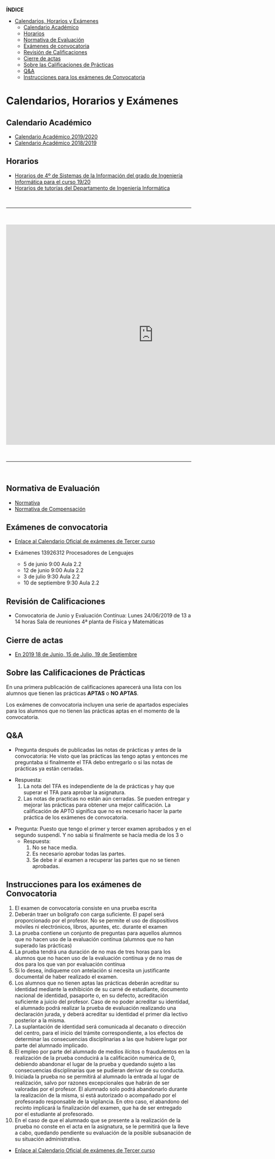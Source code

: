 <!-- START doctoc generated TOC please keep comment here to allow auto update -->
<!-- DON'T EDIT THIS SECTION, INSTEAD RE-RUN doctoc TO UPDATE -->
**ÍNDICE** 

- [Calendarios, Horarios y Exámenes](#calendarios-horarios-y-ex%C3%A1menes)
  - [Calendario Académico](#calendario-acad%C3%A9mico)
  - [Horarios](#horarios)
  - [Normativa de Evaluación](#normativa-de-evaluaci%C3%B3n)
  - [Exámenes de convocatoria](#ex%C3%A1menes-de-convocatoria)
  - [Revisión de Calificaciones](#revisi%C3%B3n-de-calificaciones)
  - [Cierre de actas](#cierre-de-actas)
  - [Sobre las Calificaciones de Prácticas](#sobre-las-calificaciones-de-pr%C3%A1cticas)
  - [Q&A](#qa)
  - [Instrucciones para los exámenes de Convocatoria](#instrucciones-para-los-ex%C3%A1menes-de-convocatoria)

<!-- END doctoc generated TOC please keep comment here to allow auto update -->



# Calendarios, Horarios y Exámenes

## Calendario Académico

- <a href="https://www.ull.es/estudios-docencia/calendario-academico/" target="_blank">Calendario Académico 2019/2020</a>
- <a href="https://drive.google.com/file/d/1YtPNm4vS73N21QHzstcYqEzPKJQHCKeD/view" target="_blank">Calendario Académico 2018/2019</a>

## Horarios

- <a href="https://docs.google.com/document/d/18cKV2wVL15G9hyGN0pB8vu2aoazNr-cJVn_Tyubtg38/edit" target="_blank">Horarios de 4º de Sistemas de la Información del grado de Ingeniería Informática para el curso 19/20</a>
- <a href="https://docs.google.com/spreadsheets/d/1ZTGvLA70qCYEsBwcA8dCiUZby3ZOM9oHt8kmiNNKId0/edit#gid=0" target="_blank">Horarios de tutorías del Departamento de Ingeniería Informática</a>


<br/>
<hr>
<br/>
<p>
<p>
<iframe src="https://calendar.google.com/calendar/embed?src=ull.edu.es_bl5f4j41mdcl6g3cvc6aucn34g%40group.calendar.google.com&ctz=Atlantic%2FCanary" 
style="border: 0" 
width="800" 
height="600" 
frameborder="0" 
scrolling="yes"></iframe>
</p>
<br/>
<hr>
<br/>

## Normativa de Evaluación

* [Normativa](https://riull.ull.es/xmlui/bitstream/handle/915/4096/reglamento_evaluacion_calificacion.pdf)
* [Normativa de Compensación](https://riull.ull.es/xmlui/bitstream/handle/915/8580/acuerdo12.pdf?sequence=1&isAllowed=y)

## Exámenes de convocatoria

* <a href="https://docs.google.com/document/d/1dv9Q6gEbs0a2YqlKlNUKG59SpQ3Bp1pH_UWqaTKUPyk/edit" target="_blank">Enlace al Calendario Oficial de exámenes de Tercer curso</a>

*  Exámenes 13926312 Procesadores de Lenguajes
    - 5 de junio 9:00 Aula 2.2
    - 12 de junio 9:00 Aula 2.2
    - 3 de julio 9:30 Aula 2.2
    - 10 de septiembre 9:30 Aula 2.2

## Revisión de Calificaciones

- Convocatoria de Junio y Evaluación Contínua: Lunes 24/06/2019 de 13 a 14 horas Sala de reuniones 4ª planta de Física y Matemáticas

## Cierre de actas 

* [En 2019 18 de Junio, 15 de Julio, 19 de Septiembre](https://drive.google.com/file/d/1YtPNm4vS73N21QHzstcYqEzPKJQHCKeD/view)

## Sobre las Calificaciones de Prácticas 

En una primera publicación de calificaciones aparecerá una lista con los alumnos que tienen las prácticas **APTAS** o **NO APTAS**.

<!--
Para los alumnos que tienen las prácticas **NO APTAS** y que han estado asistiendo y entregando prácticas y cuentan con la valoración favorable del profesor para ampliaciones de plazo en la entrega: 
este estado puede cambiar si entregan posteriormente al examen de convocatoria al que se presenten - en el plazo citado de cinco días antes del cierre de actas - prácticas que son evaluadas favorablemente.
-->

Los exámenes de convocatoria incluyen una serie de apartados especiales para los alumnos que no tienen las prácticas aptas en el momento de la convocatoria.

## Q&A

* Pregunta después de publicadas las notas de prácticas y antes de la convocatoria: He visto que las prácticas las tengo aptas y entonces me preguntaba si finalmente el TFA debo entregarlo o si las notas de prácticas ya están cerradas.
 - Respuesta:
   1. La nota del TFA es independiente de la de prácticas y hay que superar el TFA para aprobar la asignatura.
	 2. Las notas de practicas no están aún cerradas. Se pueden entregar y mejorar las prácticas para obtener una mejor calificación. La calificación de APTO significa que no es necesario hacer la parte práctica de los exámenes de convocatoria.

* Pregunta: Puesto que tengo el primer y tercer examen aprobados y en el segundo suspendí. Y no sabía si finalmente se hacía media de los 3 o
	- Respuesta:
		1. No se hace media.
		2. Es necesario aprobar todas las partes.
		3. Se debe ir al examen a recuperar las partes que no se tienen aprobadas.

## Instrucciones para los exámenes de Convocatoria

1. El examen de convocatoria consiste en una prueba escrita
2. Deberán traer un bolígrafo con carga suficiente. El papel será proporcionado por el profesor. No se permite el uso de dispositivos móviles ni electrónicos, libros, apuntes, etc.  durante el examen
3. La prueba contiene un conjunto de preguntas  para aquellos  alumnos que no hacen uso de la evaluación contínua  (alumnos que no han superado las prácticas)
4. La prueba tendrá una duración de no mas de tres horas para los alumnos que no hacen uso de la evaluación contínua y de no mas de dos para los que van por evaluación contínua
4. Si lo desea, índiqueme con antelación si necesita un justificante documental de haber realizado el examen.
5. Los alumnos que no tienen aptas las prácticas deberán acreditar su identidad  mediante la exhibición de su carné de estudiante, documento nacional de identidad, pasaporte o, en su defecto, acreditación suficiente a juicio del profesor. Caso de no poder acreditar su identidad, el alumnado podrá realizar la prueba de evaluación realizando una declaración jurada, y deberá acreditar su identidad el primer día lectivo posterior a la misma.
6. La suplantación de identidad será comunicada al decanato o dirección del centro, para el inicio del trámite correspondiente, a los efectos de determinar las consecuencias disciplinarias a las que hubiere lugar por parte del alumnado implicado.
7. El empleo por parte del alumnado de medios ilícitos o fraudulentos en la realización de la prueba conducirá a la calificación numérica de 0, debiendo abandonar el lugar de la prueba y quedando sujeto a las consecuencias disciplinarias que se pudieran derivar de su conducta.
8. Iniciada la prueba no se permitirá al alumnado la entrada al lugar de realización, salvo por razones excepcionales que habrán de ser valoradas por el profesor. El alumnado solo podrá abandonarlo durante la realización de la misma, si está autorizado o acompañado por el profesorado responsable de la vigilancia. En otro caso, el abandono del recinto implicará la finalización del examen, que ha de ser entregado por el estudiante al profesorado.
9. En el caso de que el alumnado que se presente a la realización de la prueba no conste en el acta en la asignatura, se le permitirá que la lleve a cabo, quedando pendiente su evaluación de la posible subsanación de su situación administrativa.
* <a href="https://docs.google.com/document/d/1dv9Q6gEbs0a2YqlKlNUKG59SpQ3Bp1pH_UWqaTKUPyk/edit" target="_blank">Enlace al Calendario Oficial de exámenes de Tercer curso</a>


